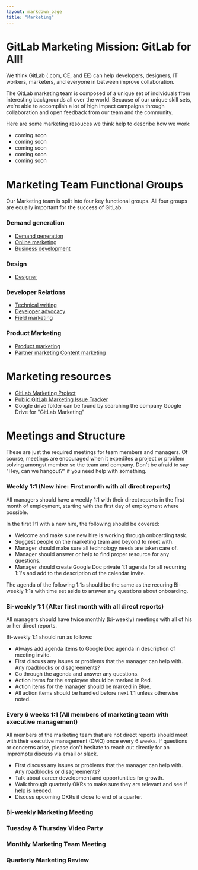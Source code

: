 ```yaml
---
layout: markdown_page
title: "Marketing"
---
```


# GitLab Marketing Mission: GitLab for All!  

We think GitLab (.com, CE, and EE) can help developers, designers, IT workers, marketers, and everyone in between improve collaboration.  

The GitLab marketing team is composed of a unique set of individuals from interesting backgrounds all over the world. Because of our unique skill sets, we're able to accomplish a lot of high impact campaigns through collaboration and open feedback from our team and the community.  

Here are some marketing resouces we think help to describe how we work:   

- coming soon
- coming soon
- coming soon
- coming soon
- coming soon

# Marketing Team Functional Groups

Our Marketing team is split into four key functional groups. All four groups are equally important for the success of GitLab.

### Demand generation

- [Demand generation](/handbook/marketing/demand-generation)
- [Online marketing](/handbook/marketing/online-marketing/)
- [Business development](/jobs/business-development-representative/)

### Design

- [Designer](/jobs/designer/)

### Developer Relations

- [Technical writing](/jobs/technical-writer/)
- [Developer advocacy](/handbook/marketing/developer-relations/developer-advocacy/)
- [Field marketing](/handbook/marketing/developer-relations/field-marketing/)

### Product Marketing

- [Product marketing](/handbook/marketing/product-marketing/)
- [Partner marketing](/handbook/marketing/product-marketing/#partnermarketing/)
  [Content marketing](/handbook/marketing/developer-relations/content-marketing/)

# Marketing resources

- [GitLab Marketing Project](https://gitlab.com/gitlab-com/marketing)
- [Public GitLab Marketing Issue Tracker](https://gitlab.com/gitlab-com/marketing/issues)
- Google drive folder can be found by searching the company Google Drive for
  "GitLab Marketing"

# Meetings and Structure  

These are just the required meetings for team members and managers. Of course, meetings are encouraged when it expedites a project or problem solving amongst member so the team and company. Don't be afraid to say "Hey, can we hangout?" if you need help with something.

### Weekly 1:1 (New hire: First month with all direct reports)  

All managers should have a weekly 1:1 with their direct reports in the first month of employment, starting with the first day of employment where possible.  

In the first 1:1 with a new hire, the following should be covered:  
- Welcome and make sure new hire is working through onboarding task.
- Suggest people on the marketing team and beyond to meet with.
- Manager should make sure all technology needs are taken care of.
- Manager should answer or help to find proper resource for any questions.
- Manager should create Google Doc private 1:1 agenda for all recurring 1:1's and add to the description of the calendar invite.

The agenda of the following 1:1s should be the same as the recuring Bi-weekly 1:1s with time set aside to answer any questions about onboarding.


### Bi-weekly 1:1 (After first month with all direct reports)

All managers should have twice monthly (bi-weekly) meetings with all of his or her direct reports.

Bi-weekly 1:1 should run as follows:

- Always add agenda items to Google Doc agenda in description of meeting invite.
- First discuss any issues or problems that the manager can help with. Any roadblocks or disagreements?
- Go through the agenda and answer any questions.
- Action items for the employee should be marked in Red.
- Action items for the manager should be marked in Blue.
- All action items should be handled before next 1:1 unless otherwise noted.

### Every 6 weeks 1:1 (All members of marketing team with executive management)

All members of the marketing team that are not direct reports should meet with their executive management (CMO) once every 6 weeks. If questions or concerns arise, please don't hesitate to reach out directly for an impromptu discuss via email or slack.

- First discuss any issues or problems that the manager can help with. Any roadblocks or disagreements?
- Talk about career development and opportunities for growth.
- Walk through quarterly OKRs to make sure they are relevant and see if help is needed.
- Discuss upcoming OKRs if close to end of a quarter.

### Bi-weekly Marketing Meeting  

### Tuesday & Thursday Video Party  

### Monthly Marketing Team Meeting  

### Quarterly Marketing Review
